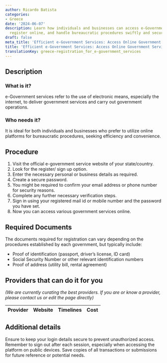 ```yaml
---
author: Ricardo Batista
categories:
- Greece
date: '2024-06-07'
description: Learn how individuals and businesses can access e-Government services,
  register online, and handle bureaucratic procedures swiftly and securely.
draft: false
meta_title: 'Efficient e-Government Services: Access Online Government Services'
title: 'Efficient e-Government Services: Access Online Government Services'
translationKey: greece-registration_for_e-government_services
---
```


## Description
### What is it?
e-Government services refer to the use of electronic means, especially the internet, to deliver government services and carry out government operations. 

### Who needs it?
It is ideal for both individuals and businesses who prefer to utilize online platforms for bureaucratic procedures, seeking efficiency and convenience. 

## Procedure
1. Visit the official e-government service website of your state/country.
2. Look for the register/ sign up option.
3. Enter the necessary personal or business details as required.
4. Create a secure password.
5. You might be required to confirm your email address or phone number for security reasons.
6. Complete any further necessary verification steps.
7. Sign in using your registered mail id or mobile number and the password you have set.
8. Now you can access various government services online.

## Required Documents
The documents required for registration can vary depending on the procedures established by each government, but typically include:
- Proof of identification (passport, driver’s license, ID card) 
- Social Security Number or other relevant identification numbers
- Proof of address (utility bill, rental agreement)

## Providers that can do it for you

_(We are currently curating the best providers. If you are or know a provider, please contact us or edit the page directly)_

| Provider        |     Website     |     Timelines    |       Cost      |
| --------------- | --------------- |  :-------------: | :-------------: |

## Additional details
Ensure to keep your login details secure to prevent unauthorized access. Remember to sign out after each session, especially when accessing the platform on public devices. Save copies of all transactions or submissions for future reference or potential needs.